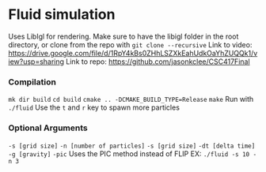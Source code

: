 # Fluid simulation
Uses LibIgl for rendering. Make sure to have the libigl folder in the root directory, or clone from the repo with `git clone --recursive`
Link to video: https://drive.google.com/file/d/1RpY4kBs0ZHhLSZXkEahUdkOaYhZUQQk1/view?usp=sharing
Link to repo: https://github.com/jasonkclee/CSC417Final
### Compilation
`mk dir build`
`cd build`
`cmake .. -DCMAKE_BUILD_TYPE=Release`
`make`
Run with `./fluid`
Use the `t` and `r` key to spawn more particles
### Optional Arguments
`-s [grid size]`
`-n [number of particles]`
`-s [grid size]`
`-dt [delta time]`
`-g [gravity]`
`-pic` Uses the PIC method instead of FLIP
EX: `./fluid -s 10 -n 3`